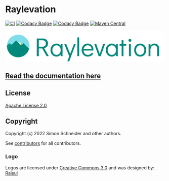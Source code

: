 # Raylevation

[![CI](https://github.com/raynigon/raylevation/actions/workflows/ci-main.yml/badge.svg)](https://github.com/raynigon/raylevation/actions/workflows/ci-main.yml)
[![Codacy Badge](https://api.codacy.com/project/badge/Grade/a139598db8ef45a99c179664dc6a8463)](https://app.codacy.com/gh/raynigon/raylevation/dashboard)
[![Codacy Badge](https://app.codacy.com/project/badge/Coverage/a139598db8ef45a99c179664dc6a8463)](https://app.codacy.com/gh/raynigon/raylevationdashboard)
[![Maven Central](https://maven-badges.herokuapp.com/maven-central/com.raynigon.raylevation/raylevation-server/badge.svg)](https://search.maven.org/search?q=com.raynigon.raylevation)

<a href="https://raylevation.raynigon.com/" target="_blank">
    <img src="./docs/assets/logo-wide-240.png">
</a>

## [Read the documentation here](http://raylevation.raynigon.com)

## License
[Apache License 2.0](LICENSE)

## Copyright

Copyright (c) 2022 Simon Schneider and other authors.

See [contributors](https://github.com/raynigon/raylevation/graphs/contributors) for all contributors.

### Logo
Logos are licensed under [Creative Commons 3.0](https://creativecommons.org/licenses/by/3.0/)
and was designed by: [Raisul](https://www.iconfinder.com/Raisul)